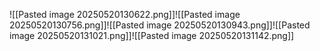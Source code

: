 ![[Pasted image 20250520130622.png]]![[Pasted image 20250520130756.png]]![[Pasted image 20250520130943.png]]![[Pasted image 20250520131021.png]]![[Pasted image 20250520131142.png]]